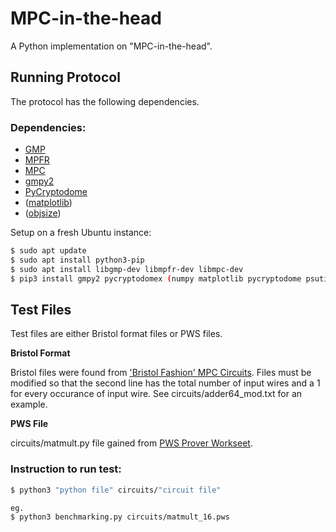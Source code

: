 # MPC-in-the-head

A Python implementation on "MPC-in-the-head".

## Running Protocol

The protocol has the following dependencies.

### Dependencies:  
- [GMP](https://gmplib.org)
- [MPFR](https://www.mpfr.org)
- [MPC](http://www.multiprecision.org/mpc/)
- [gmpy2](https://gmpy2.readthedocs.io/en/latest/mpz.html#examples) 
- [PyCryptodome](https://pycryptodome.readthedocs.io/en/latest/src/installation.html) 
- ([matplotlib](https://matplotlib.org/3.3.3/contents.html))
- ([objsize](https://pypi.org/project/objsize/))

Setup on a fresh Ubuntu instance:
```sh
$ sudo apt update
$ sudo apt install python3-pip
$ sudo apt install libgmp-dev libmpfr-dev libmpc-dev
$ pip3 install gmpy2 pycryptodomex (numpy matplotlib pycryptodome psutil)
```

## Test Files 
Test files are either Bristol format files or PWS files. 

**Bristol Format**

Bristol files were found from ['Bristol Fashion' MPC Circuits](https://homes.esat.kuleuven.be/~nsmart/MPC/). 
Files must be modified so that the second line has the total number of input wires and a 1 for every occurance of input wire. See circuits/adder64_mod.txt for an example. 

**PWS File**

circuits/matmult.py file gained from [PWS Prover Workseet](https://github.com/hyraxZK/pws/tree/2ee3106fbafcd4ca07f752a6a423ccb6cd4e73c0). 


### Instruction to run test:
```sh
$ python3 "python file" circuits/"circuit file"

eg.
$ python3 benchmarking.py circuits/matmult_16.pws
```

